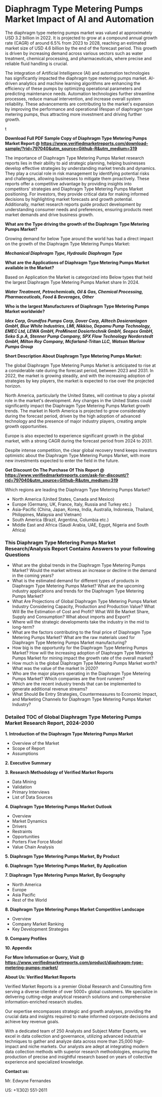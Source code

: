 <meta name="title" content="Global  Diaphragm Type Metering Pumps Market Impact of AI and Automation"><meta name="description" content="  The diaphragm type metering pumps market was valued at approximately USD 3.2 billion in 2022. It is projected to grow at a compound annual growth rate (CAGR) of arou"><meta name="title" content=" Diaphragm Type Metering Pumps Market Size, Share, Scope, Trends, Growth, Opportunities, Analysis, Forecast"> <h1>Diaphragm Type Metering Pumps Market Impact of AI and Automation</h1> <p>The diaphragm type metering pumps market was valued at approximately USD 3.2 billion in 2022. It is projected to grow at a compound annual growth rate (CAGR) of around 6.5% from 2023 to 2028, reaching an estimated market size of USD 4.6 billion by the end of the forecast period. This growth is driven by increasing demand across various sectors such as water treatment, chemical processing, and pharmaceuticals, where precise and reliable fluid handling is crucial.</p> <p>The integration of Artificial Intelligence (AI) and automation technologies has significantly impacted the diaphragm type metering pumps market. AI-driven analytics and machine learning algorithms are enhancing the efficiency of these pumps by optimizing operational parameters and predicting maintenance needs. Automation technologies further streamline processes, reduce manual intervention, and increase overall system reliability. These advancements are contributing to the market's expansion by improving the performance and operational lifespan of diaphragm type metering pumps, thus attracting more investment and driving further growth.</p> t</p><p id="" class=""><strong>Download Full PDF Sample Copy of Diaphragm Type Metering Pumps Market Report @ <a href="https://www.verifiedmarketreports.com/download-sample/?rid=797040&utm_source=Github-R&utm_medium=319" target="_blank">https://www.verifiedmarketreports.com/download-sample/?rid=797040&utm_source=Github-R&utm_medium=319</a></strong></p><p>The importance of&nbsp;Diaphragm Type Metering Pumps Market research reports lies in their ability to aid strategic planning, helping businesses develop effective strategies by understanding market trends and dynamics. They play a crucial role in risk management by identifying potential risks and challenges, allowing businesses to mitigate them proactively. These reports offer a competitive advantage by providing insights into competitors' strategies and Diaphragm Type Metering Pumps Market positioning. For investors, they provide critical data for making informed decisions by highlighting market forecasts and growth potential. Additionally, market research reports guide product development by understanding consumer needs and preferences, ensuring products meet market demands and drive business growth.</p><p><strong>What are the&nbsp;Type driving the growth of the Diaphragm Type Metering Pumps Market?</strong></p><p id="" class="">Growing demand for below Type around the world has had a direct impact on the growth of the Diaphragm Type Metering Pumps Market:</p><em><strong>Mechanical Diaphragm Type, Hydraulic Diaphragm Type</strong></em></p><strong>What are the&nbsp;Applications&nbsp;of Diaphragm Type Metering Pumps Market available in the Market?</strong></p><p id="" class="">Based on Application the Market is categorized into Below types that held the largest Diaphragm Type Metering Pumps Market share In 2024.</p><em><strong>Water Treatment, Petrochemicals, Oil & Gas, Chemical Processing, Pharmaceuticals, Food & Beverages, Other</strong></em></p><strong>Who is the largest Manufacturers of Diaphragm Type Metering Pumps Market worldwide?</strong></p><p><em><strong>Idex Corp, Grundfos Pumps Corp, Dover Corp, Alltech Dosieranlagen GmbH, Blue White Industries, LMI, Nikkiso, Depamu Pump Technology, EMEC Ltd, LEWA GmbH, ProMinent Dosiertechnik GmbH, Seepex GmbH, Seko S.p.A, Stenner Pump Company, SPX Flow Technology Norderstedt GmbH, Milton Roy Company, Mcfarland-Tritan LLC, Watson Marlow Pumps Group</strong></em></p><p id="" class=""><strong>Short Description About Diaphragm Type Metering Pumps Market:</strong></p><p>The global Diaphragm Type Metering Pumps Market is anticipated to rise at a considerable rate during the forecast period, between 2023 and 2031. In 2022, the market is growing steadily, and with the increasing adoption of strategies by key players, the market is expected to rise over the projected horizon.</p><p>North America, particularly the United States, will continue to play a pivotal role in the market's development. Any changes in the United States could significantly impact the Diaphragm Type Metering Pumps Market growth trends. The market in North America is projected to grow considerably during the forecast period, driven by the high adoption of advanced technology and the presence of major industry players, creating ample growth opportunities.</p><p>Europe is also expected to experience significant growth in the global market, with a strong CAGR during the forecast period from 2024 to 2031.</p><p>Despite intense competition, the clear global recovery trend keeps investors optimistic about the Diaphragm Type Metering Pumps Market, with more new investments expected to enter the field in the future.</p><p id="" class=""><strong>Get Discount On The Purchase Of This Report @ <a href="https://www.verifiedmarketreports.com/ask-for-discount/?rid=797040&utm_source=Github-R&utm_medium=319" target="_blank">https://www.verifiedmarketreports.com/ask-for-discount/?rid=797040&utm_source=Github-R&utm_medium=319</a></strong></p>Which regions are leading the Diaphragm Type Metering Pumps Market?</p><ul><li>North America (United States, Canada and Mexico)</li><li>Europe (Germany, UK, France, Italy, Russia and Turkey etc.)</li><li>Asia-Pacific (China, Japan, Korea, India, Australia, Indonesia, Thailand, Philippines, Malaysia and Vietnam)</li><li>South America (Brazil, Argentina, Columbia etc.)</li><li>Middle East and Africa (Saudi Arabia, UAE, Egypt, Nigeria and South Africa)</li></ul><h3 id="" class="">This Diaphragm Type Metering Pumps Market Research/Analysis Report Contains Answers to your following Questions</h3><ul><li>What are the global trends in the Diaphragm Type Metering Pumps Market? Would the market witness an increase or decline in the demand in the coming years?</li><li>What is the estimated demand for different types of products in Diaphragm Type Metering Pumps Market? What are the upcoming industry applications and trends for the Diaphragm Type Metering Pumps Market?</li><li>What Are Projections of Global Diaphragm Type Metering Pumps Market Industry Considering Capacity, Production and Production Value? What Will Be the Estimation of Cost and Profit? What Will Be Market Share, Supply and Consumption? What about imports and Export?</li><li>Where will the strategic developments take the industry in the mid to long-term?</li><li>What are the factors contributing to the final price of Diaphragm Type Metering Pumps Market? What are the raw materials used for Diaphragm Type Metering Pumps Market manufacturing?</li><li>How big is the opportunity for the Diaphragm Type Metering Pumps Market? How will the increasing adoption of Diaphragm Type Metering Pumps Market for mining impact the growth rate of the overall market?</li><li>How much is the global Diaphragm Type Metering Pumps Market worth? What was the value of the market In 2020?</li><li>Who are the major players operating in the Diaphragm Type Metering Pumps Market? Which companies are the front runners?</li><li>Which are the recent industry trends that can be implemented to generate additional revenue streams?</li><li>What Should Be Entry Strategies, Countermeasures to Economic Impact, and Marketing Channels for Diaphragm Type Metering Pumps Market Industry?</li></ul><h3 id="" class="">Detailed TOC of Global Diaphragm Type Metering Pumps Market Research Report, 2024-2030</h3><p id="" class=""><strong>1. Introduction of the Diaphragm Type Metering Pumps Market</strong></p><ul><li>Overview of the Market</li><li>Scope of Report</li><li>Assumptions</li></ul><p id="" class=""><strong>2. Executive Summary</strong></p><p id="" class=""><strong>3. Research Methodology of Verified Market Reports</strong></p><ul><li>Data Mining</li><li>Validation</li><li>Primary Interviews</li><li>List of Data Sources</li></ul><p id="" class=""><strong>4. Diaphragm Type Metering Pumps Market Outlook</strong></p><ul><li>Overview</li><li>Market Dynamics</li><li>Drivers</li><li>Restraints</li><li>Opportunities</li><li>Porters Five Force Model</li><li>Value Chain Analysis</li></ul><p id="" class=""><strong>5. Diaphragm Type Metering Pumps Market, By Product</strong></p><p id="" class=""><strong>6. Diaphragm Type Metering Pumps Market, By Application</strong></p><p id="" class=""><strong>7. Diaphragm Type Metering Pumps Market, By Geography</strong></p><ul><li>North America</li><li>Europe</li><li>Asia Pacific</li><li>Rest of the World</li></ul><p id="" class=""><strong>8. Diaphragm Type Metering Pumps Market Competitive Landscape</strong></p><ul><li>Overview</li><li>Company Market Ranking</li><li>Key Development Strategies</li></ul><p id="" class=""><strong>9. Company Profiles</strong></p><p id="" class=""><strong>10. Appendix</strong></p><p id="" class=""><strong>For More Information or Query, Visit @ <a href="https://www.verifiedmarketreports.com/product/diaphragm-type-metering-pumps-market/" target="_blank">https://www.verifiedmarketreports.com/product/diaphragm-type-metering-pumps-market/</a></strong></p><p id="" class=""><strong>About Us: Verified Market Reports</strong></p><p id="" class="">Verified Market Reports is a premier Global Research and Consulting firm serving a diverse clientele of over 5000+ global customers. We specialize in delivering cutting-edge analytical research solutions and comprehensive information-enriched research studies.</p><p id="" class="">Our expertise encompasses strategic and growth analyses, providing the crucial data and insights required to make informed corporate decisions and achieve key revenue goals.</p><p id="" class="">With a dedicated team of 250 Analysts and Subject Matter Experts, we excel in data collection and governance, utilizing advanced industrial techniques to gather and analyze data across more than 25,000 high-impact and niche markets. Our analysts are adept at integrating modern data collection methods with superior research methodologies, ensuring the production of precise and insightful research based on years of collective experience and specialized knowledge.</p><p id="" class=""><strong>Contact us:</strong></p><p id="" class="">Mr. Edwyne Fernandes</p><p id="" class="">US: +1(302) 551-2611</p>